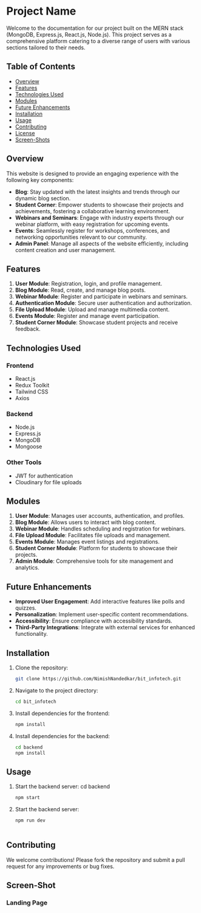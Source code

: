 # Project Name

Welcome to the documentation for our project built on the MERN stack (MongoDB, Express.js, React.js, Node.js). This project serves as a comprehensive platform catering to a diverse range of users with various sections tailored to their needs.

## Table of Contents
- [Overview](#overview)
- [Features](#features)
- [Technologies Used](#technologies-used)
- [Modules](#modules)
- [Future Enhancements](#future-enhancements)
- [Installation](#installation)
- [Usage](#usage)
- [Contributing](#contributing)
- [License](#license)
- [Screen-Shots](#screen-shots)

## Overview

This website is designed to provide an engaging experience with the following key components:
- **Blog**: Stay updated with the latest insights and trends through our dynamic blog section.
- **Student Corner**: Empower students to showcase their projects and achievements, fostering a collaborative learning environment.
- **Webinars and Seminars**: Engage with industry experts through our webinar platform, with easy registration for upcoming events.
- **Events**: Seamlessly register for workshops, conferences, and networking opportunities relevant to our community.
- **Admin Panel**: Manage all aspects of the website efficiently, including content creation and user management.

## Features

1. **User Module**: Registration, login, and profile management.
2. **Blog Module**: Read, create, and manage blog posts.
3. **Webinar Module**: Register and participate in webinars and seminars.
4. **Authentication Module**: Secure user authentication and authorization.
5. **File Upload Module**: Upload and manage multimedia content.
6. **Events Module**: Register and manage event participation.
7. **Student Corner Module**: Showcase student projects and receive feedback.

## Technologies Used

### Frontend
- React.js
- Redux Toolkit
- Tailwind CSS
- Axios

### Backend
- Node.js
- Express.js
- MongoDB
- Mongoose

### Other Tools
- JWT for authentication
- Cloudinary for file uploads

## Modules

1. **User Module**: Manages user accounts, authentication, and profiles.
2. **Blog Module**: Allows users to interact with blog content.
3. **Webinar Module**: Handles scheduling and registration for webinars.
4. **File Upload Module**: Facilitates file uploads and management.
5. **Events Module**: Manages event listings and registrations.
6. **Student Corner Module**: Platform for students to showcase their projects.
7. **Admin Module**: Comprehensive tools for site management and analytics.

## Future Enhancements

- **Improved User Engagement**: Add interactive features like polls and quizzes.
- **Personalization**: Implement user-specific content recommendations.
- **Accessibility**: Ensure compliance with accessibility standards.
- **Third-Party Integrations**: Integrate with external services for enhanced functionality.

## Installation

1. Clone the repository:
   ```bash
   git clone https://github.com/NimishNandedkar/bit_infotech.git

2. Navigate to the project directory:
    ```bash 
    cd bit_infotech

3. Install dependencies for the frontend:
   ```bash 
   npm install

4. Install dependencies for the backend:
   ```bash
   cd backend
   npm install

## Usage
1. Start the backend server:
   cd backend
   ```bash
   npm start
2. Start the backend server:
   ```bash
   npm run dev
    
## Contributing
We welcome contributions! Please fork the repository and submit a pull request for any improvements or bug fixes.

## Screen-Shot
### Landing Page 


